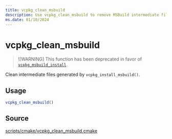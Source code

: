 ```yaml
---
title: vcpkg_clean_msbuild
description: Use vcpkg_clean_msbuild to remove MSBuild intermediate files.
ms.date: 01/10/2024
---
```

# vcpkg_clean_msbuild

> ![WARNING]
> This function has been deprecated in favor of [`vcpkg_msbuild_install`](vcpkg_msbuild_install.md).

Clean intermediate files generated by `vcpkg_install_msbuild()`.

## Usage

```cmake
vcpkg_clean_msbuild()
```

## Source

[scripts/cmake/vcpkg\_clean\_msbuild.cmake](https://github.com/Microsoft/vcpkg/blob/master/scripts/cmake/vcpkg_clean_msbuild.cmake)
